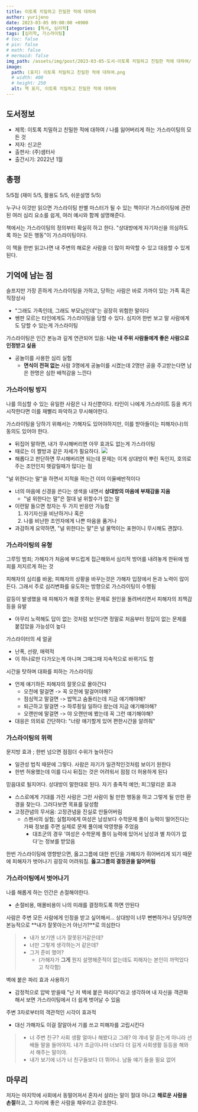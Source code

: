 ```yaml
---
title: 이토록 치밀하고 친밀한 적에 대하여
author: yurijeno
date: 2023-03-05 09:00:00 +0900
categories: [독서, 심리학]
tags: [심리학, 가스라이팅]
# toc: false
# pin: false
# math: false
# mermaid: false
img_path: /assets/img/post/2023-03-05-도서-이토록 치밀하고 친밀한 적에 대하여/
image:
  path: (표지) 이토록 치밀하고 친밀한 적에 대하여.png
  # width: 400
  # height: 250
  alt: 책 표지, 이토록 치밀하고 친밀한 적에 대하여
---
```


<!-- ![]((표지) 이토록 치밀하고 친밀한 적에 대하여.png) -->

## 도서정보

- 제목: 이토록 치밀하고 친밀한 적에 대하여 / 나를 잃어버리게 하는 가스라이팅의 모든 것
- 저자: 신고은
- 출판사: (주)샘터사
- 출간시기: 2022년 1월

## 총평

5/5점 (재미 5/5, 활용도 5/5, 쉬운설명 5/5)


누구나 이것만 읽으면 가스라이팅 판별 마스터가 될 수 있는 책이다! 가스라이팅에 관련된 여러 심리 요소를 쉽게, 여러 예시와 함께 설명해준다.


책에서는 가스라이팅의 정의부터 확실히 하고 한다. "상대방에게 자기자신을 의심하도록 하는 모든 행동"이 가스라이팅이다.


이 책을 한번 읽고나면 내 주변의 해로운 사람을 더 많이 파악할 수 있고 대응할 수 있게 된다.

## 기억에 남는 점

슬프지만 가장 흔하게 가스라이팅을 가하고, 당하는 사람은 바로 가까이 있는 가족 혹은 직장상사
- "그래도 가족인데, 그래도 부모님인데"는 굉장히 위험한 말이다
- 쌩판 모르는 타인에게도 가스라이팅을 당할 수 있다. 심지어 한번 보고 말 사람에게도 당할 수 있는게 가스라이팅


가스라이팅은 인간 본능과 깊게 연관되어 있음: **나는 내 주위 사람들에게 좋은 사람으로 인정받고 싶음**
- 공놀이를 사용한 심리 실험
  - **면식이 전혀 없는** 사람 3명에게 공놀이를 시켰는데 2명만 공을 주고받는다면 남은 한명은 심한 배척감을 느낀다

### 가스라이팅 방지

나를 의심할 수 있는 유일한 사람은 나 자신뿐이다. 타인이 나에게 가스라이트 등을 켜기 시작한다면 이를 재빨리 파악하고 무시해야한다.


가스라이팅을 당하기 위해서는 가해자도 있어야하지만, 이를 받아들이는 피해자(나)의 동의도 있어야 한다.
- 뒤집어 말하면, 내가 무시해버리면 아무 효과도 없는게 가스라이팅
- 때로는 이 짤방과 같은 자세가 필요하다.
  ![](바보들과말다툼.jfif)
- 해롭다고 판단하면 무시해버리면 되는데 문제는 이게 상대방이 뿌린 독인지, 호의로주는 조언인지 헷갈릴때가 많다는 점


"널 위한다는 말"을 하면서 지적을 하는건 이미 이율배반적이다
- 너의 마음에 신경을 쓴다는 생색을 내면서 **상대방의 마음에 부채감을 지움**
  - "널 위한다는 말"은 절대 널 위할수가 없는 말
- 이런말 들으면 청자는 두 가지 반응만 가능함
  1. 자기자신을 비난하거나 혹은
  2. 나를 비난한 조언자에게 나쁜 마음을 품거나
- 과감하게 요약하면, "널 위한다는 말"은 널 물먹이는 표현이니 무시해도 괜찮다.

### 가스라이팅의 유형

그루밍 범죄; 가해자가 처음에 부드럽게 접근해와서 심리적 방어를 내려놓게 한뒤에 범죄를 저지르게 하는 것


피해자의 심리를 바꿈; 피해자의 상황을 바꾸는것은 가해자 입장에서 돈과 노력이 많이 든다. 그래서 주로 심리변화를 유도하는 방향으로 가스라이팅이 수행됨


갈등이 발생했을 때 피해자가 해결 못하는 문제로 원인을 돌려버리면서 피해자의 죄책감 등을 유발
- 아무리 노력해도 답이 없는 것처럼 보인다면 정말로 처음부터 정답이 없는 문제를 붙잡았을 가능성이 높다


가스라이터의 세 얼굴
- 난폭, 선량, 매력적
- 이 하나로만 다가오는게 아니며 그때그때 지속적으로 바뀌기도 함


시간을 탓하며 대화를 피하는 가스라이팅
- 언제 얘기하든 피해자의 잘못으로 몰아간다
  - 오전에 말걸면 -> 꼭 오전에 말걸어야해?
  - 점심먹고 말걸면 -> 밥먹고 숨돌리는데 지금 얘기해야해?
  - 퇴근하고 말걸면 -> 하루죙일 일하다 왔는데 지금 얘기해야해?
  - 오랜만에 말걸면 -> 야 오랜만에 봤는데 꼭 그런 얘기해야해?
- 대응은 의외로 간단하다: "너랑 얘기할게 있어 편한시간을 알려줘"

### 가스라이팅의 위력

문지방 효과 ; 한번 넘으면 점점더 수위가 높아진다
- 일관성 법칙 때문에 그렇다. 사람은 자기가 일관적인것처럼 보이기 원한다
- 한번 허용했는데 이를 다시 뒤집는 것은 어려워서 점점 더 허용하게 된다


믿음대로 될지어다. 상대방이 말한대로 된다. 자기 충족적 예언; 피그말리온 효과
- 스스로에게 기대를 가진 사람은 그런 사람이 될 만한 행동을 하고 그렇게 될 만한 환경을 찾는다. 그러다보면 목표를 달성함
- 고정관념의 무서움: 고정관념을 진실로 만들어버림
  - 스펜서의 실험; 실험자에게 여성은 남성보다 수학문제 풀이 능력이 떨어진다는 가짜 정보를 주면 실제로 문제 풀이에 악영향을 주었음
    - 대조군의 경우 '여성은 수학문제 풀이 능력에 있어서 남성과 별 차이가 없다'는 정보를 받았음


한번 가스라이팅에 영향받으면, 옳고그름에 대한 판단을 가해자가 쥐어버리게 되기 때문에 피해자가 벗어나기 굉장히 어려워짐. **옳고그름의 결정권을 잃어버림**

### 가스라이팅에서 벗어나기

나를 해롭게 하는 인간은 손절해야한다.
- 손절비용, 매몰비용이 나의 미래를 결정하도록 하면 안된다


사람은 주변 모든 사람에게 인정을 받고 싶어해서... 상대방이 너무 뻔뻔하거나 당당하면 본능적으로 **내가 잘못아는거 아닌가?**로 의심한다
> - 내가 보기엔 너가 잘못된거같은데?
> - 너만 그렇게 생각하는거 같은데?
> - 그거 준비 했어?
>   - (가해자가 **그게** 뭔지 설명해준적이 없는데도 피해자는 본인이 까먹었다고 착각함)


벽에 붙은 파리 효과 사용하기
- 감정적으로 압박 받을때 "난 저 벽에 붙은 파리다"라고 생각하며 내 자신을 객관화해서 보면 가스라이팅에서 더 쉽게 벗어날 수 있음


주변 3자로부터의 객관적인 시각이 효과적
- 대신 가해자도 이걸 잘알아서 기를 쓰고 피해자를 고립시킨다
> - 너 주변 친구? 사회 생활 얼마나 해봤다고 그래? 야 걔네 말 듣는게 아니라 선배들 말을 들어야지. 내가 조금이나마 너보다 더 길게 사회생활 등등을 해와서 해주는 말이야.
> - 내가 보기에 너가 너 친구들보다 더 뛰어나. 남들 얘기 들을 필요 없어


## 마무리

저자는 마지막에 사회에서 동떨어져서 혼자서 살라는 말이 절대 아니고 **해로운 사람을 손절**하고, 그 자리에 좋은 사람을 채우라고 강조한다.

